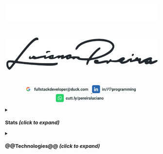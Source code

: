 <p align="center">
<img src="./assets/lucianopereira.svg" alt="Luciano Pereira"/>
</p><br/>
<p align="center">
<img src="./assets/sign.svg" alt="Luciano Pereira Sign Logo"/>
</p><br/>
<p align="center">
  <a href="mailto:fullstackdeveloper@duck.com?subject=I%20saw%20your%20GitHub%20Profilee&body=Hi,%20Luciano%20"><img height="26px" src="./assets/mail.svg" alt="mail"/>
  </a>
  <a href="https://www.linkedin.com/in/i♡programming"><img height="26px" src="./assets/linkedin.svg" alt="LinkedIn"/></a>
  <a href="https://cutt.ly/pereiraluciano"><img height="26px" src="./assets/whatsapp.svg" alt="whatsapp"/></a>
</p>
<details>
  <summary><h3>Stats <i>(click to expand)</i></h3></summary><br/>
  <p align="left">
    <img width="350px" src="https://github-readme-stats.vercel.app/api/top-langs?username=thisIsMySourceCode&show_icons=true&theme=transparent&locale=en&layout=default&hide_border=true" alt="my stats language" />
    <img width="550px" src="https://github-readme-stats.vercel.app/api?username=thisIsMySourceCode&show_icons=true&theme=transparent&locale=en&hide_border=true" />
</p>
</details>

<details>
  <summary><h3>@@Technologies@@ <i>(click to expand)</i></h3></summary><br/>
  
&nbsp;
  
<p align="center">      <a href="#"><img  width="42px" src="./assets/icons/apache.svg" alt=""/></a>
&nbsp;&nbsp;&nbsp;&nbsp;<a href="#"><img height="42px" src="./assets/icons/apple.svg" alt=""/></a>
&nbsp;&nbsp;&nbsp;&nbsp;<a href="#"><img height="42px" src="./assets/icons/arduino.svg" alt=""/></a>
&nbsp;&nbsp;&nbsp;&nbsp;<a href="#"><img height="42px" src="./assets/icons/bash.svg" alt=""/></a>
&nbsp;&nbsp;&nbsp;&nbsp;<a href="#"><img height="42px" src="./assets/icons/behance.svg" alt=""/></a>
&nbsp;&nbsp;&nbsp;&nbsp;<a href="#"><img height="42px" src="./assets/icons/bitbucket.svg" alt=""/></a>
&nbsp;&nbsp;&nbsp;&nbsp;<a href="#"><img height="42px" src="./assets/icons/bootstrap.svg" alt=""/></a>
&nbsp;&nbsp;&nbsp;&nbsp;<a href="#"><img height="42px" src="./assets/icons/c.svg" alt=""/></a>
&nbsp;&nbsp;&nbsp;&nbsp;<a href="#"><img height="42px" src="./assets/icons/cakephp.svg" alt=""/></a>
&nbsp;&nbsp;&nbsp;&nbsp;<a href="#"><img height="42px" src="./assets/icons/centos.svg" alt=""/></a>
&nbsp;&nbsp;&nbsp;&nbsp;<a href="#"><img height="42px" src="./assets/icons/cmake.svg" alt=""/></a>
&nbsp;&nbsp;&nbsp;&nbsp;<a href="#"><img height="42px" src="./assets/icons/codeigniter.svg" alt=""/></a>
&nbsp;&nbsp;&nbsp;&nbsp;<a href="#"><img height="42px" src="./assets/icons/coffeescript.svg" alt=""/></a>
&nbsp;&nbsp;&nbsp;&nbsp;<a href="#"><img height="42px" src="./assets/icons/css3.svg" alt=""/></a>
&nbsp;&nbsp;&nbsp;&nbsp;<a href="#"><img height="42px" src="./assets/icons/debian.svg" alt=""/></a>
&nbsp;&nbsp;&nbsp;&nbsp;<a href="#"><img height="42px" src="./assets/icons/denojs.svg" alt=""/></a>
&nbsp;&nbsp;&nbsp;&nbsp;<a href="#"><img height="42px" src="./assets/icons/django.svg" alt=""/></a>
&nbsp;&nbsp;&nbsp;&nbsp;<a href="#"><img height="42px" src="./assets/icons/docker.svg" alt=""/></a>
&nbsp;&nbsp;&nbsp;&nbsp;<a href="#"><img height="42px" src="./assets/icons/drupal.svg" alt=""/></a>
&nbsp;&nbsp;&nbsp;&nbsp;<a href="#"><img height="42px" src="./assets/icons/eslint.svg" alt=""/></a>
&nbsp;&nbsp;&nbsp;&nbsp;<a href="#"><img height="42px" src="./assets/icons/express.svg" alt=""/></a>
&nbsp;&nbsp;&nbsp;&nbsp;<a href="#"><img height="42px" src="./assets/icons/fedora.svg" alt=""/></a>
&nbsp;&nbsp;&nbsp;&nbsp;<a href="#"><img height="42px" src="./assets/icons/figma.svg" alt=""/></a>
&nbsp;&nbsp;&nbsp;&nbsp;<a href="#"><img height="42px" src="./assets/icons/filezilla.svg" alt=""/></a>
&nbsp;&nbsp;&nbsp;&nbsp;<a href="#"><img height="42px" src="./assets/icons/firebase.svg" alt=""/></a>
&nbsp;&nbsp;&nbsp;&nbsp;<a href="#"><img height="42px" src="./assets/icons/gimp.svg" alt=""/></a>
&nbsp;&nbsp;&nbsp;&nbsp;<a href="#"><img height="42px" src="./assets/icons/git.svg" alt=""/></a>
&nbsp;&nbsp;&nbsp;&nbsp;<a href="#"><img height="42px" src="./assets/icons/github.svg" alt=""/></a>
&nbsp;&nbsp;&nbsp;&nbsp;<a href="#"><img height="42px" src="./assets/icons/gitlab.svg" alt=""/></a>
&nbsp;&nbsp;&nbsp;&nbsp;<a href="#"><img height="42px" src="./assets/icons/graphql.svg" alt=""/></a>
&nbsp;&nbsp;&nbsp;&nbsp;<a href="#"><img height="42px" src="./assets/icons/handlebars.svg" alt=""/></a>
&nbsp;&nbsp;&nbsp;&nbsp;<a href="#"><img height="42px" src="./assets/icons/html5.svg" alt=""/></a>
&nbsp;&nbsp;&nbsp;&nbsp;<a href="#"><img height="42px" src="./assets/icons/hugo.svg" alt=""/></a>
&nbsp;&nbsp;&nbsp;&nbsp;<a href="#"><img height="42px" src="./assets/icons/illustrator.svg" alt=""/></a>
&nbsp;&nbsp;&nbsp;&nbsp;<a href="#"><img height="42px" src="./assets/icons/inkscape.svg" alt=""/></a>
&nbsp;&nbsp;&nbsp;&nbsp;<a href="#"><img height="42px" src="./assets/icons/javascript.svg" alt=""/></a>
&nbsp;&nbsp;&nbsp;&nbsp;<a href="#"><img height="42px" src="./assets/icons/jest.svg" alt=""/></a>
&nbsp;&nbsp;&nbsp;&nbsp;<a href="#"><img height="42px" src="./assets/icons/jira.svg" alt=""/></a>
&nbsp;&nbsp;&nbsp;&nbsp;<a href="#"><img height="42px" src="./assets/icons/jquery.svg" alt=""/></a>
&nbsp;&nbsp;&nbsp;&nbsp;<a href="#"><img height="42px" src="./assets/icons/jupyter.svg" alt=""/></a>
&nbsp;&nbsp;&nbsp;&nbsp;<a href="#"><img height="42px" src="./assets/icons/laravel.svg" alt=""/></a>
&nbsp;&nbsp;&nbsp;&nbsp;<a href="#"><img height="42px" src="./assets/icons/latex.svg" alt=""/></a>
&nbsp;&nbsp;&nbsp;&nbsp;<a href="#"><img height="42px" src="./assets/icons/less.svg" alt=""/></a>
&nbsp;&nbsp;&nbsp;&nbsp;<a href="#"><img height="42px" src="./assets/icons/linux.svg" alt=""/></a>
&nbsp;&nbsp;&nbsp;&nbsp;<a href="#"><img height="42px" src="./assets/icons/lua.svg" alt=""/></a>
&nbsp;&nbsp;&nbsp;&nbsp;<a href="#"><img height="42px" src="./assets/icons/magento.svg" alt=""/></a>
&nbsp;&nbsp;&nbsp;&nbsp;<a href="#"><img height="42px" src="./assets/icons/markdown.svg" alt=""/></a>
&nbsp;&nbsp;&nbsp;&nbsp;<a href="#"><img height="42px" src="./assets/icons/materialui.svg" alt=""/></a>
&nbsp;&nbsp;&nbsp;&nbsp;<a href="#"><img height="42px" src="./assets/icons/mongodb.svg" alt=""/></a>
&nbsp;&nbsp;&nbsp;&nbsp;<a href="#"><img height="42px" src="./assets/icons/moodle.svg" alt=""/></a>
&nbsp;&nbsp;&nbsp;&nbsp;<a href="#"><img height="42px" src="./assets/icons/msdos.svg" alt=""/></a>
&nbsp;&nbsp;&nbsp;&nbsp;<a href="#"><img height="42px" src="./assets/icons/mysql.svg" alt=""/></a>
&nbsp;&nbsp;&nbsp;&nbsp;<a href="#"><img height="42px" src="./assets/icons/nextjs.svg" alt=""/></a>
&nbsp;&nbsp;&nbsp;&nbsp;<a href="#"><img height="42px" src="./assets/icons/nginx.svg" alt=""/></a>
&nbsp;&nbsp;&nbsp;&nbsp;<a href="#"><img height="42px" src="./assets/icons/nodejs.svg" alt=""/></a>
&nbsp;&nbsp;&nbsp;&nbsp;<a href="#"><img height="42px" src="./assets/icons/npm.svg" alt=""/></a>
&nbsp;&nbsp;&nbsp;&nbsp;<a href="#"><img height="42px" src="./assets/icons/numpy.svg" alt=""/></a>
&nbsp;&nbsp;&nbsp;&nbsp;<a href="#"><img height="42px" src="./assets/icons/nuxtjs.svg" alt=""/></a>
&nbsp;&nbsp;&nbsp;&nbsp;<a href="#"><img height="42px" src="./assets/icons/pandas.svg" alt=""/></a>
&nbsp;&nbsp;&nbsp;&nbsp;<a href="#"><img height="42px" src="./assets/icons/perl.svg" alt=""/></a>
&nbsp;&nbsp;&nbsp;&nbsp;<a href="#"><img height="42px" src="./assets/icons/photoshop.svg" alt=""/></a>
&nbsp;&nbsp;&nbsp;&nbsp;<a href="#"><img height="42px" src="./assets/icons/php.svg" alt=""/></a>
&nbsp;&nbsp;&nbsp;&nbsp;<a href="#"><img height="42px" src="./assets/icons/postgresql.svg" alt=""/></a>
&nbsp;&nbsp;&nbsp;&nbsp;<a href="#"><img height="42px" src="./assets/icons/python.svg" alt=""/></a>
&nbsp;&nbsp;&nbsp;&nbsp;<a href="#"><img height="42px" src="./assets/icons/raspberrypi.svg" alt=""/></a>
&nbsp;&nbsp;&nbsp;&nbsp;<a href="#"><img height="42px" src="./assets/icons/react.svg" alt=""/></a>
&nbsp;&nbsp;&nbsp;&nbsp;<a href="#"><img height="42px" src="./assets/icons/redux.svg" alt=""/></a>
&nbsp;&nbsp;&nbsp;&nbsp;<a href="#"><img height="42px" src="./assets/icons/sequelize.svg" alt=""/></a>
&nbsp;&nbsp;&nbsp;&nbsp;<a href="#"><img height="42px" src="./assets/icons/sketch.svg" alt=""/></a>
&nbsp;&nbsp;&nbsp;&nbsp;<a href="#"><img height="42px" src="./assets/icons/slack.svg" alt=""/></a>
&nbsp;&nbsp;&nbsp;&nbsp;<a href="#"><img height="42px" src="./assets/icons/spss.svg" alt=""/></a>
&nbsp;&nbsp;&nbsp;&nbsp;<a href="#"><img height="42px" src="./assets/icons/sqlite.svg" alt=""/></a>
&nbsp;&nbsp;&nbsp;&nbsp;<a href="#"><img height="42px" src="./assets/icons/subversion.svg" alt=""/></a>
&nbsp;&nbsp;&nbsp;&nbsp;<a href="#"><img height="42px" src="./assets/icons/svelte.svg" alt=""/></a>
&nbsp;&nbsp;&nbsp;&nbsp;<a href="#"><img height="42px" src="./assets/icons/symfony.svg" alt=""/></a>
&nbsp;&nbsp;&nbsp;&nbsp;<a href="#"><img height="42px" src="./assets/icons/tailwindcss.svg" alt=""/></a>
&nbsp;&nbsp;&nbsp;&nbsp;<a href="#"><img height="42px" src="./assets/icons/trello.svg" alt=""/></a>
&nbsp;&nbsp;&nbsp;&nbsp;<a href="#"><img height="42px" src="./assets/icons/typescript.svg" alt=""/></a>
&nbsp;&nbsp;&nbsp;&nbsp;<a href="#"><img height="42px" src="./assets/icons/vim.svg" alt=""/></a>
&nbsp;&nbsp;&nbsp;&nbsp;<a href="#"><img height="42px" src="./assets/icons/visualstudio.svg" alt=""/></a>
&nbsp;&nbsp;&nbsp;&nbsp;<a href="#"><img height="42px" src="./assets/icons/vscode.svg" alt=""/></a>
&nbsp;&nbsp;&nbsp;&nbsp;<a href="#"><img height="42px" src="./assets/icons/vuejs.svg" alt=""/></a>
&nbsp;&nbsp;&nbsp;&nbsp;<a href="#"><img height="42px" src="./assets/icons/webpack.svg" alt=""/></a>
&nbsp;&nbsp;&nbsp;&nbsp;<a href="#"><img height="42px" src="./assets/icons/woocommerce.svg" alt=""/></a>
&nbsp;&nbsp;&nbsp;&nbsp;<a href="#"><img height="42px" src="./assets/icons/wordpress.svg" alt=""/></a>
&nbsp;&nbsp;&nbsp;&nbsp;<a href="#"><img height="42px" src="./assets/icons/yii.svg" alt=""/></a>
&nbsp;&nbsp;&nbsp;&nbsp;<a href="#"><img height="42px" src="./assets/icons/zend.svg" alt=""/></a>
</p></details>
